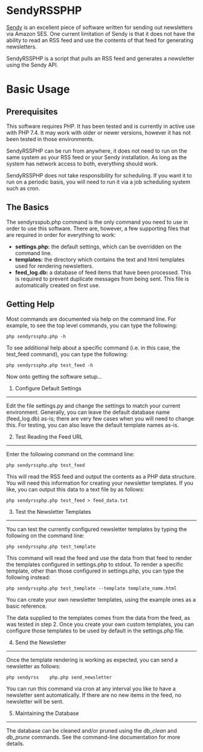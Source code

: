 SendyRSSPHP
===========

[Sendy](https://sendy.co/) is an excellent piece of software written for
sending out newsletters via Amazon SES. One current limitation of Sendy is
that it does not have the ability to read an RSS feed and use the contents of that feed for generating newsletters.

SendyRSSPHP is a script that pulls an RSS feed and generates a newsletter using the Sendy API.

Basic Usage
===========

Prerequisites
-------------

This software requires PHP. It has been tested and is currently in active
use with PHP 7.4. It may work with older or newer versions, however it has
not been tested in those environments.

SendyRSSPHP can be run from anywhere, it does not need to run on the same
system as your RSS feed or your Sendy installation. As long as the system has network access to both, everything should work.

SendyRSSPHP does not take responsibility for scheduling. If you want it to
run on a periodic basis, you will need to run it via a job scheduling system such as cron.

The Basics
----------

The sendyrsspub.php command is the only command you need to use in order to use this software. There are, however, a few supporting files that are required in order for everything to work:

- **settings.php:** the default settings, which can be overridden on the
                   command line.
- **templates:**   the directory which contains the text and html templates
                   used for rendering newsletters.
- **feed_log.db:** a database of feed items that have been processed. This
                   is required to prevent duplicate messages from being sent.
                   This file is automatically created on first use.

Getting Help
------------

Most commands are documented via help on the command line. For example, to
see the top level commands, you can type the following:

    php sendyrssphp.php -h

To see additional help about a specific command (i.e. in this case, the
test_feed command), you can type the following:

    php sendyrssphp.php test_feed -h

Now onto getting the software setup...

1. Configure Default Settings
-----------------------------

Edit the file settings.py and change the settings to match your current
environment. Generally, you can leave the default database name (feed_log.db)
as-is; there are very few cases when you will need to change this. For
testing, you can also leave the default template names as-is.

2. Test Reading the Feed URL
----------------------------

Enter the following command on the command line:

    php sendyrssphp.php test_feed

This will read the RSS feed and output the contents as a PHP data structure.
You will need this information for creating your newsletter templates. If you
like, you can output this data to a text file by as follows:

    php sendyrssphp.php test_feed > feed_data.txt

3. Test the Newsletter Templates
--------------------------------

You can test the currently configured newsletter templates by typing the
following on the command line:

    php sendyrssphp.php test_template

This command will read the feed and use the data from that feed to render the
templates configured in settings.php to stdout. To render a specific template,
other than those configured in settings.php, you can type the following instead:

    php sendyrssphp.php test_template --template template_name.html

You can create your own newsletter templates, using the example ones as
a basic reference.

The data supplied to the templates comes from the data from the feed, as was tested in step 2. Once you create your own custom templates, you can configure those templates to be used by default in the settings.php file.

4. Send the Newsletter
----------------------

Once the template rendering is working as expected, you can send a newsletter
as follows:

    php sendyrss    php.php send_newsletter

You can run this command via cron at any interval you like to have a
newsletter sent automatically. If there are no new items in the feed, no
newsletter will be sent.

5. Maintaining the Database
---------------------------

The database can be cleaned and/or pruned using the *db_clean* and *db_prune* commands. See the command-line documentation for more details.